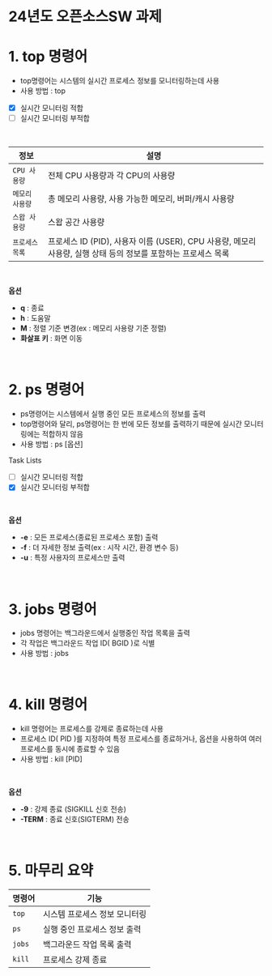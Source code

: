 # 24년도 오픈소스SW 과제
# 1. top 명령어
  - top명령어는 시스템의 실시간 프로세스 정보를 모니터링하는데 사용
  - 사용 방법 : top

- [x] 실시간 모니터링 적합
- [ ] 실시간 모니터링 부적합
<br>

| 정보 | 설명 |
|---|---|
| `CPU 사용량` | 전체 CPU 사용량과 각 CPU의 사용량 |
| `메모리 사용량` | 총 메모리 사용량, 사용 가능한 메모리, 버퍼/캐시 사용량 |
| `스왑 사용량` | 스왑 공간 사용량 |
| `프로세스 목록` | 프로세스 ID (PID), 사용자 이름 (USER), CPU 사용량, 메모리 사용량, 실행 상태 등의 정보를 포함하는 프로세스 목록 |
<br>

**옵션**
* **q** : 종료
* **h** : 도움말
* **M** : 정렬 기준 변경(ex : 메모리 사용량 기준 정렬)
* **화살표 키** : 화면 이동
<br>

# 2. ps 명령어
  - ps명령어는 시스템에서 실행 중인 모든 프로세스의 정보를 출력
  - top명령어와 달리, ps명령어는 한 번에 모든 정보를 출력하기 때문에 실시간 모니터링에는 적합하지 않음
  - 사용 방법 : ps [옵션]
  
Task Lists
- [ ] 실시간 모니터링 적합
- [X] 실시간 모니터링 부적합
<br>

**옵션**
- **-e** : 모든 프로세스(종료된 프로세스 포함) 출력
- **-f** : 더 자세한 정보 출력(ex : 시작 시간, 환경 변수 등)
- **-u** : 특정 사용자의 프로세스만 출력
<br>

# 3. jobs 명령어
- jobs 명령어는 백그라운드에서 실행중인 작업 목록을 출력
- 각 작업은 백그라운드 작업 ID( BGID )로 식별
- 사용 방법 : jobs
<br>

# 4. kill 명령어
- kill 명령어는 프로세스를 강제로 종료하는데 사용
- 프로세스 ID( PID )를 지정하여 특정 프로세스를 종료하거나, 옵션을 사용하여 여러 프로세스를 동시에 종료할 수 있음
- 사용 방법 : kill [PID]
<br>

**옵션**
- **-9** : 강제 종료 (SIGKILL 신호 전송)
- **-TERM** : 종료 신호(SIGTERM) 전송
<br>

# 5. 마무리 요약

| 명령어 | 기능 |
|---|---|
| `top` | 시스템 프로세스 정보 모니터링 |
| `ps` | 실행 중인 프로세스 정보 출력 |
| `jobs` | 백그라운드 작업 목록 출력 |
| `kill` | 프로세스 강제 종료 |
<br>

